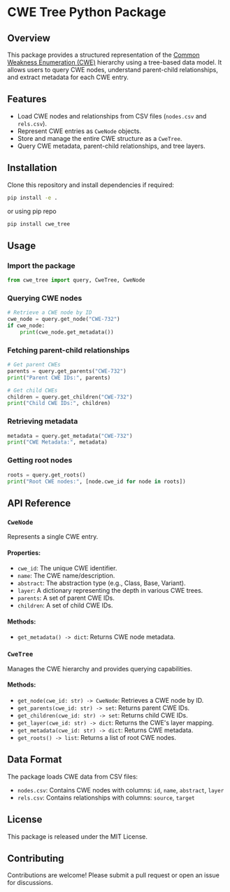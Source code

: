 # CWE Tree Python Package

## Overview

This package provides a structured representation of the [Common Weakness Enumeration (CWE)](https://cwe.mitre.org/) hierarchy using a tree-based data model. It allows users to query CWE nodes, understand parent-child relationships, and extract metadata for each CWE entry.

## Features
- Load CWE nodes and relationships from CSV files (`nodes.csv` and `rels.csv`).
- Represent CWE entries as `CweNode` objects.
- Store and manage the entire CWE structure as a `CweTree`.
- Query CWE metadata, parent-child relationships, and tree layers.

## Installation

Clone this repository and install dependencies if required:

```sh
pip install -e . 
```

or using pip repo

```sh
pip install cwe_tree 
```

## Usage

### Import the package
```python
from cwe_tree import query, CweTree, CweNode
```

### Querying CWE nodes

```python
# Retrieve a CWE node by ID
cwe_node = query.get_node("CWE-732")
if cwe_node:
    print(cwe_node.get_metadata())
```

### Fetching parent-child relationships

```python
# Get parent CWEs
parents = query.get_parents("CWE-732")
print("Parent CWE IDs:", parents)

# Get child CWEs
children = query.get_children("CWE-732")
print("Child CWE IDs:", children)
```

### Retrieving metadata

```python
metadata = query.get_metadata("CWE-732")
print("CWE Metadata:", metadata)
```

### Getting root nodes
```python
roots = query.get_roots()
print("Root CWE nodes:", [node.cwe_id for node in roots])
```

## API Reference

### `CweNode`
Represents a single CWE entry.

#### Properties:
- `cwe_id`: The unique CWE identifier.
- `name`: The CWE name/description.
- `abstract`: The abstraction type (e.g., Class, Base, Variant).
- `layer`: A dictionary representing the depth in various CWE trees.
- `parents`: A set of parent CWE IDs.
- `children`: A set of child CWE IDs.

#### Methods:
- `get_metadata() -> dict`: Returns CWE node metadata.

### `CweTree`
Manages the CWE hierarchy and provides querying capabilities.

#### Methods:
- `get_node(cwe_id: str) -> CweNode`: Retrieves a CWE node by ID.
- `get_parents(cwe_id: str) -> set`: Returns parent CWE IDs.
- `get_children(cwe_id: str) -> set`: Returns child CWE IDs.
- `get_layer(cwe_id: str) -> dict`: Returns the CWE's layer mapping.
- `get_metadata(cwe_id: str) -> dict`: Returns CWE metadata.
- `get_roots() -> list`: Returns a list of root CWE nodes.

## Data Format

The package loads CWE data from CSV files:
- `nodes.csv`: Contains CWE nodes with columns: `id`, `name`, `abstract`, `layer`
- `rels.csv`: Contains relationships with columns: `source`, `target`

## License
This package is released under the MIT License.

## Contributing
Contributions are welcome! Please submit a pull request or open an issue for discussions.

